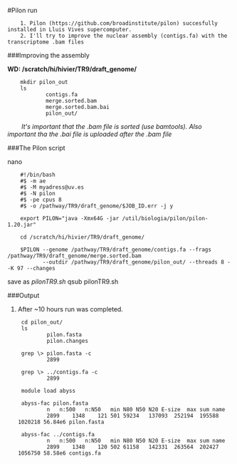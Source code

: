 #Pilon run

        1. Pilon (https://github.com/broadinstitute/pilon) succesfully installed in Lluis Vives supercomputer.
        2. I'll try to improve the nuclear assembly (contigs.fa) with the transcriptome .bam files

###Improving the assembly

**WD: /scratch/hi/hivier/TR9/draft_genome/**
        
        mkdir pilon_out
        ls
                contigs.fa
                merge.sorted.bam
                merge.sorted.bam.bai
                pilon_out/
        
        
*It's important that the .bam file is sorted (use bamtools).*
*Also important tha the .bai file is uploaded after the .bam file*

###The Pilon script

nano

        #!/bin/bash
        #$ -m ae
        #$ -M myadress@uv.es
        #$ -N pilon
        #$ -pe cpus 8
        #$ -o /pathway/TR9/draft_genome/$JOB_ID.err -j y

        export PILON="java -Xmx64G -jar /util/biologia/pilon/pilon-1.20.jar"

        cd /scratch/hi/hivier/TR9/draft_genome/

        $PILON --genome /pathway/TR9/draft_genome/contigs.fa --frags /pathway/TR9/draft_genome/merge.sorted.bam 
               --outdir /pathway/TR9/draft_genome/pilon_out/ --threads 8 --K 97 --changes

save as *pilonTR9.sh*
qsub pilonTR9.sh

###Output

1. After ~10 hours run was completed.

        cd pilon_out/
        ls
                pilon.fasta
                pilon.changes
                
        grep \> pilon.fasta -c
                2899
        
        grep \> ../contigs.fa -c
                2899
                
        module load abyss
        
        abyss-fac pilon.fasta
                n	n:500	n:N50	min	N80	N50	N20	E-size	max	sum	name
                2899	1348	121	501	59234	137093	252194	195588	1020218	56.84e6	pilon.fasta

        abyss-fac ../contigs.fa
                n	n:500	n:N50	min	N80	N50	N20	E-size	max	sum	name
                2899	1348	120	502	61158	142331	263564	202427	1056750	58.58e6	contigs.fa
